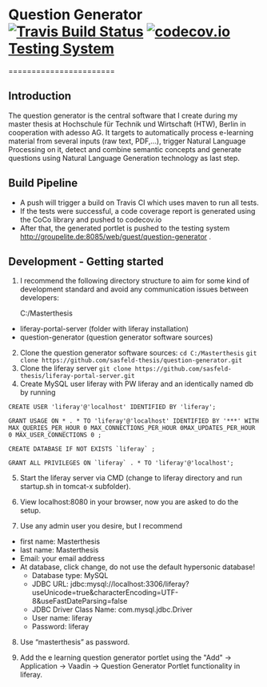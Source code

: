 [travis-image]: https://travis-ci.org/sasfeld-thesis/question-generator.svg?branch=master
[travis-url]: https://travis-ci.org/sasfeld-thesis/question-generator
[codecov-image]: https://codecov.io/gh/sasfeld-thesis/question-generator/coverage.svg?branch=master
[codecov-url]: https://codecov.io/gh/sasfeld-thesis/question-generator?branch=master
[codecov-report]: https://codecov.io/gh/sasfeld-thesis/question-generator/branch.svg?branch=master

# Question Generator [![Travis Build Status][travis-image]][travis-url] [![codecov.io][codecov-image]][codecov-url] [Testing System](http://groupelite.de:8085/web/guest/question-generator)
=======================

Introduction
------------

The question generator is the central software that I create during my master thesis at Hochschule für Technik und Wirtschaft (HTW), Berlin in cooperation with adesso AG. It targets to automatically process e-learning material from several inputs (raw text, PDF,...), trigger Natural Language Processing on it, detect and combine semantic concepts and generate questions using Natural Language Generation technology as last step.


Build Pipeline
------------

- A push will trigger a build on Travis CI which uses maven to run all tests.
- If the tests were successful, a code coverage report is generated using the CoCo library and pushed to codecov.io
- After that, the generated portlet is pushed to the testing system http://groupelite.de:8085/web/guest/question-generator .

Development - Getting started
------------

1. I recommend the following directory structure to aim for some kind of development standard and avoid any communication issues between developers:

	C:/Masterthesis
  - liferay-portal-server (folder with liferay installation)
  - question-generator (question generator software sources)
2. Clone the question generator software sources:
	```cd C:/Masterthesis```
	```git clone https://github.com/sasfeld-thesis/question-generator.git```
3. Clone the liferay server
  ```git clone https://github.com/sasfeld-thesis/liferay-portal-server.git```
4. Create MySQL user liferay with PW liferay and an identically named db by running 

  ```CREATE USER 'liferay'@'localhost' IDENTIFIED BY 'liferay';```
  
  ```GRANT USAGE ON * . * TO 'liferay'@'localhost' IDENTIFIED BY '***' WITH MAX_QUERIES_PER_HOUR 0 MAX_CONNECTIONS_PER_HOUR 0MAX_UPDATES_PER_HOUR 0 MAX_USER_CONNECTIONS 0 ;```
  
  ```CREATE DATABASE IF NOT EXISTS `liferay` ;```
  
  ```GRANT ALL PRIVILEGES ON `liferay` . * TO 'liferay'@'localhost';```
  
5. Start the liferay server via CMD (change to liferay directory and run startup.sh in tomcat-x subfolder).

6. View localhost:8080 in your browser, now you are asked to do the setup.

7. Use any admin user you desire, but I recommend 
  - first name: Masterthesis
  - last name: Masterthesis
  - Email: your email address
  - At database, click change, do not use the default hypersonic database!
    - Database type: MySQL
    - JDBC URL: jdbc:mysql://localhost:3306/liferay?useUnicode=true&characterEncoding=UTF-8&useFastDateParsing=false
    - JDBC Driver Class Name: com.mysql.jdbc.Driver
    - User name: liferay
    - Password: liferay
    
8. Use “masterthesis” as password.

9. Add the e learning question generator portlet using the "Add" -> Application -> Vaadin -> Question Generator Portlet functionality in liferay.




